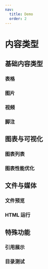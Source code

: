 ```yaml
---
nav:
  title: Demo
  order: 2
---
```


# 内容类型

## 基础内容类型

### 表格

<code src="../demos/test-table.tsx" background="var(--main-bg-color)"  iframe=540></code>

### 图片

<code src="../demos/image.tsx" background="var(--main-bg-color)" iframe=540></code>

### 视频

<code src="../demos/video-demo.tsx" background="var(--main-bg-color)" iframe=540></code>

### 脚注

<code src="../demos/footnoteReference.tsx" background="var(--main-bg-color)" iframe=540></code>

## 图表与可视化

### 图表列表

<code src="../demos/chart-list.tsx" background="var(--main-bg-color)" iframe=540></code>

### 图表性能优化

<code src="../demos/max-chart.tsx" background="var(--main-bg-color)"  iframe=540></code>

## 文件与媒体

### 文件预览

<code src="../demos/fileMapView.tsx"  background="var(--main-bg-color)" iframe=540 ></code>

### HTML 运行

<code src="../demos/htmlrun.tsx"  background="var(--main-bg-color)" iframe=540 ></code>

## 特殊功能

### 引用展示

<code src="../demos/FncTooltip.tsx" background="var(--main-bg-color)" iframe=540></code>

### 目录测试

<code src="../demos/toc-simple-demo.tsx" background="var(--main-bg-color)" iframe=540></code>
